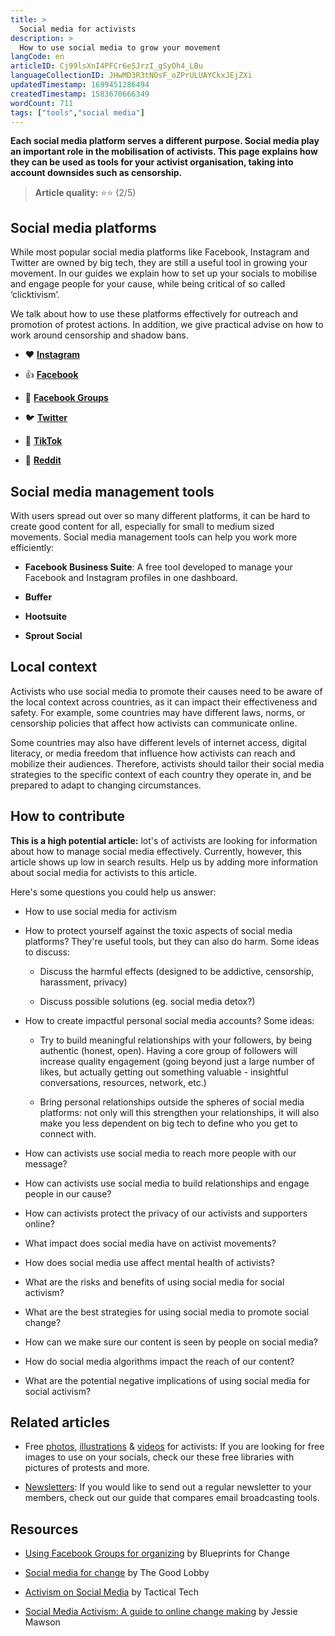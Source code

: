 ```yaml
---
title: >
  Social media for activists
description: >
  How to use social media to grow your movement
langCode: en
articleID: Cj99lsXnI4PFCr6eSJrzI_gSyOh4_LBu
languageCollectionID: JHwMD3R3tNOsF_oZPrULUAYCkxJEjZXi
updatedTimestamp: 1699451286494
createdTimestamp: 1583670666349
wordCount: 711
tags: ["tools","social media"]
---
```


**Each social media platform serves a different purpose. Social media play an important role in the mobilisation of activists. This page explains how they can be used as tools for your activist organisation, taking into account downsides such as censorship.**

> **Article quality:** ⭐️⭐️ (2/5)

## **Social media platforms**

While most popular social media platforms like Facebook, Instagram and Twitter are owned by big tech, they are still a useful tool in growing your movement. In our guides we explain how to set up your socials to mobilise and engage people for your cause, while being critical of so called ‘clicktivism’.

We talk about how to use these platforms effectively for outreach and promotion of protest actions. In addition, we give practical advise on how to work around censorship and shadow bans.

-   ❤️ [**Instagram**](/tools/instagram)
    
-   👍 [**Facebook**](/tools/facebook)
    
-   🙌 [**Facebook Groups**](/tools/facebook-groups)
    
-   🐦 [**Twitter**](/tools/twitter)
    
-   🎸 [**TikTok**](/tools/tiktok)
    
-   🤖 [**Reddit**](/tools/social-media/reddit)
    

## Social media management tools

With users spread out over so many different platforms, it can be hard to create good content for all, especially for small to medium sized movements. Social media management tools can help you work more efficiently:

-   **Facebook Business Suite**: A free tool developed to manage your Facebook and Instagram profiles in one dashboard.
    
-   **Buffer**
    
-   **Hootsuite**
    
-   **Sprout Social**
    

## Local context

Activists who use social media to promote their causes need to be aware of the local context across countries, as it can impact their effectiveness and safety. For example, some countries may have different laws, norms, or censorship policies that affect how activists can communicate online.

Some countries may also have different levels of internet access, digital literacy, or media freedom that influence how activists can reach and mobilize their audiences. Therefore, activists should tailor their social media strategies to the specific context of each country they operate in, and be prepared to adapt to changing circumstances.

<action-smart-small></action-smart-small>

## How to contribute

**This is a high potential article:** lot's of activists are looking for information about how to manage social media effectively. Currently, however, this article shows up low in search results. Help us by adding more information about social media for activists to this article.

Here's some questions you could help us answer:

-   How to use social media for activism
    
-   How to protect yourself against the toxic aspects of social media platforms? They're useful tools, but they can also do harm. Some ideas to discuss:
    
    -   Discuss the harmful effects (designed to be addictive, censorship, harassment, privacy)
        
    -   Discuss possible solutions (eg. social media detox?)
        
-   How to create impactful personal social media accounts? Some ideas:
    
    -   Try to build meaningful relationships with your followers, by being authentic (honest, open). Having a core group of followers will increase quality engagement (going beyond just a large number of likes, but actually getting out something valuable - insightful conversations, resources, network, etc.)
        
    -   Bring personal relationships outside the spheres of social media platforms: not only will this strengthen your relationships, it will also make you less dependent on big tech to define who you get to connect with.
        
-   How can activists use social media to reach more people with our message?
    
-   How can activists use social media to build relationships and engage people in our cause?
    
-   How can activists protect the privacy of our activists and supporters online?
    
-   What impact does social media have on activist movements?
    
-   How does social media use affect mental health of activists?
    
-   What are the risks and benefits of using social media for social activism?
    
-   What are the best strategies for using social media to promote social change?
    
-   How can we make sure our content is seen by people on social media?
    
-   How do social media algorithms impact the reach of our content?
    
-   What are the potential negative implications of using social media for social activism?
    

## Related articles

-   Free [photos](/tools/photo-libraries), [illustrations](/tools/vector-libraries) & [videos](/tools/video-libraries) for activists: If you are looking for free images to use on your socials, check our these free libraries with pictures of protests and more.
    
-   [Newsletters](/tools/newsletters): If you would like to send out a regular newsletter to your members, check out our guide that compares email broadcasting tools.
    

## Resources

-   [Using Facebook Groups for organizing](https://blueprintsfc.org/guide/using-facebook-groups-for-organizing/) by Blueprints for Change
    
-   [Social media for change](https://www.thegoodlobby.eu/tool/social-media-for-change/) by The Good Lobby
    
-   [Activism on Social Media](https://ourdataourselves.tacticaltech.org/posts/23_guide_social_media/) by Tactical Tech
    
-   [Social Media Activism: A guide to online change making](https://commonslibrary.org/guide-social-media-activism/) by Jessie Mawson